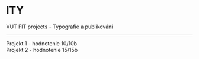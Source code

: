 # ITY
VUT FIT projects - Typografie a publikování
___________________________________________
Projekt 1 - hodnotenie 10/10b <br/>
Projekt 2 - hodnotenie 15/15b
